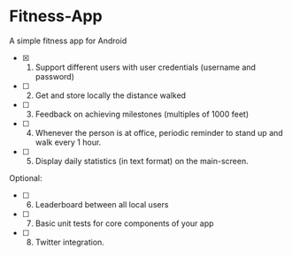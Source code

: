 # Fitness-App
A simple fitness app for Android

- [x] 1. Support different users with user credentials (username and password)
- [ ] 2. Get and store locally the distance walked
- [ ] 3. Feedback on achieving milestones (multiples of 1000 feet)
- [ ] 4. Whenever the person is at office, periodic reminder to stand up and walk every 1 hour.
- [ ] 5. Display daily statistics (in text format) on the main-screen.

Optional:
- [ ] 6. Leaderboard between all local users
- [ ] 7. Basic unit tests for core components of your app
- [ ] 8. Twitter integration.
